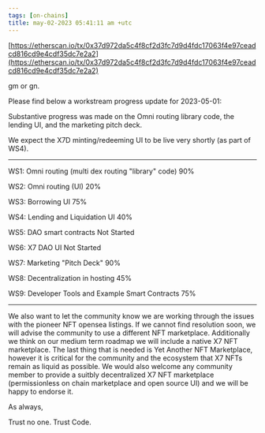 ```yaml
---
tags: [on-chains]
title: may-02-2023 05:41:11 am +utc
---
```


[https://etherscan.io/tx/0x37d972da5c4f8cf2d3fc7d9d4fdc17063f4e97ceadcd816cd9e4cdf35dc7e2a2](https://etherscan.io/tx/0x37d972da5c4f8cf2d3fc7d9d4fdc17063f4e97ceadcd816cd9e4cdf35dc7e2a2)

gm or gn.

Please find below a workstream progress update for 2023-05-01:

Substantive progress was made on the Omni routing library code, the lending UI, and the marketing pitch deck.

We expect the X7D minting/redeeming UI to be live very shortly (as part of WS4).

---

WS1: Omni routing (multi dex routing "library" code)
90%

WS2: Omni routing (UI)
20%

WS3: Borrowing UI
75%

WS4: Lending and Liquidation UI
40%

WS5: DAO smart contracts
Not Started

WS6: X7 DAO UI
Not Started

WS7: Marketing "Pitch Deck"
90%

WS8: Decentralization in hosting
45%

WS9: Developer Tools and Example Smart Contracts
75%

---

We also want to let the community know we are working through the issues with the pioneer NFT opensea listings. If we cannot find resolution soon, we will advise the community to use a different NFT marketplace. Additionally we think on our medium term roadmap we will include a native X7 NFT marketplace. The last thing that is needed is Yet Another NFT Marketplace, however it is critical for the community and the ecosystem that X7 NFTs remain as liquid as possible. We would also welcome any community member to provide a suitbly decentralized X7 NFT marketplace (permissionless on chain marketplace and open source UI) and we will be happy to endorse it.

As always,

Trust no one. Trust Code.
